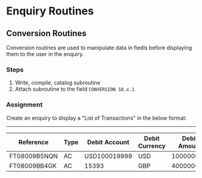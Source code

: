 # Enquiry Routines

## Conversion Routines

Conversion routines are used to manipulate data in fiedls before displaying them to the user in the enquiry.

### Steps
1. Write, compile, catalog subroutine
2. Attach subroutine to the field `CONVERSION 18.x.1`

### Assignment

Create an enquiry to display a "List of Transactions" in the below format:

-----------------------------------------------------------------
| Reference    | Type | Debit Account | Debit Currency | Debit Amount |
| ------------ | ---- | ------------- | -------------- | ------------ |
| FT08009B5NQN | AC   | USD100019999  | USD            | 1000000.00   |
| FT08009BB4GK | AC   | 15393         | GBP            | 4000000.0    |